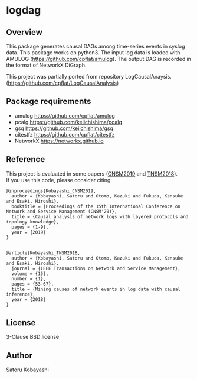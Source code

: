 # logdag

## Overview

This package generates causal DAGs among time-series events in syslog data.
This package works on python3.
The input log data is loaded with AMULOG (https://github.com/cpflat/amulog).
The output DAG is recorded in the format of NetworkX DiGraph.

This project was partially ported from repository LogCausalAnaysis.
(https://github.com/cpflat/LogCausalAnalysis)

## Package requirements

* amulog https://github.com/cpflat/amulog
* pcalg https://github.com/keiichishima/pcalg
* gsq https://github.com/keiichishima/gsq
* citestfz https://github.com/cpflat/citestfz
* NetworkX https://networkx.github.io

## Reference

This project is evaluated in some papers ([CNSM2019](https://doi.org/10.23919/CNSM46954.2019.9012718) and [TNSM2018](https://doi.org/10.1109/TNSM.2017.2778096)).  
If you use this code, please consider citing:

```
@inproceedings{Kobayashi_CNSM2019,
  author = {Kobayashi, Satoru and Otomo, Kazuki and Fukuda, Kensuke and Esaki, Hiroshi},
  booktitle = {Proceedings of the 15th International Conference on Network and Service Management (CNSM'20)},
  title = {Causal analysis of network logs with layered protocols and topology knowledge},
  pages = {1-9},
  year = {2019}
}


@article{Kobayashi_TNSM2018,
  author = {Kobayashi, Satoru and Otomo, Kazuki and Fukuda, Kensuke and Esaki, Hiroshi},
  journal = {IEEE Transactions on Network and Service Management},
  volume = {15},
  number = {1},
  pages = {53-67},
  title = {Mining causes of network events in log data with causal inference},
  year = {2018}
}

```

## License

3-Clause BSD license

## Author

Satoru Kobayashi


